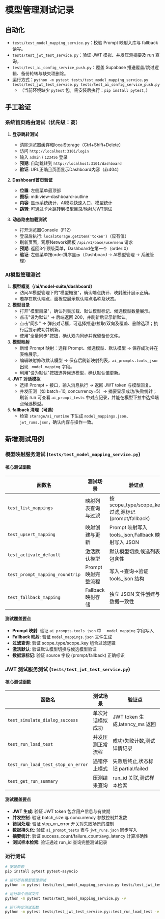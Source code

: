 # 模型管理测试记录

## 自动化
- `tests/test_model_mapping_service.py`：校验 Prompt 映射入库与 fallback 读写。
- `tests/test_jwt_test_service.py`：验证 JWT 模拟、并发压测摘要及 run 查询。
- `tests/test_ai_config_service_push.py`：覆盖 Supabase 推送覆盖/跳过逻辑、备份轮转与缺失项删除。
- 运行方式：`python -m pytest tests/test_model_mapping_service.py tests/test_jwt_test_service.py tests/test_ai_config_service_push.py`
  - （当前环境缺少 `pytest` 包，需安装后执行：`pip install pytest`。）

## 手工验证

### 系统首页路由测试（优先级：高）
1. **登录跳转测试**
   - 清除浏览器缓存和localStorage（Ctrl+Shift+Delete）
   - 访问 `http://localhost:3101/login`
   - 输入 `admin` / `123456` 登录
   - **预期**: 自动跳转到 `http://localhost:3101/dashboard`
   - **验证**: URL正确且页面显示Dashboard内容（非404）

2. **Dashboard首页验证**
   - **位置**: 左侧菜单最顶部
   - **图标**: mdi:view-dashboard-outline
   - **内容**: 显示系统统计、AI模块快速入口、模型统计
   - **跳转**: 可通过卡片跳转到模型目录/映射/JWT测试

3. **动态路由加载测试**
   - 打开浏览器Console（F12）
   - 登录后执行: `localStorage.getItem('token')`（应有值）
   - 刷新页面，观察Network面板 `/api/v1/base/usermenu` 请求
   - **预期**: 返回3个顶级菜单，Dashboard在第一个（order:0）
   - **验证**: 左侧菜单按order排序显示（Dashboard → AI模型管理 → 系统管理）

### AI模型管理测试
1. **模型概览（/ai/model-suite/dashboard）**
   - 访问AI模型管理下的"模型概览"，确认端点统计、映射统计展示正确。
   - 若存在默认端点，面板应展示默认端点名称及状态。
2. **模型目录**
   - 打开"模型目录"，确认列表加载、默认模型标记、候选模型数量展示。
   - 点击"设为默认" -> 后端返回 200，并刷新后显示新默认。
   - 点击"同步" -> 弹出对话框，可选择推送/拉取/双向及覆盖、删除选项；执行后提示成功并刷新。
   - 使用"全量同步"按钮，确认双向同步并保留备份文件。
3. **模型映射**
   - 新增 Prompt 映射：选择 Prompt、候选模型、默认模型 -> 保存成功并在表格展示。
   - 编辑映射修改默认模型 -> 保存后刷新映射列表，`ai_prompts.tools_json` 出现 `_model_mapping` 字段。
   - 利用"设为默认"按钮选择候选模型，确认默认值更新。
4. **JWT 对话模拟**
   - 选择 Prompt + 接口，输入消息执行 -> 返回 JWT token 与模型回复。
   - 并发压测（如 batch=10, concurrency=5）-> 摘要显示成功/失败统计；刷新 run 可查看 `ai_prompt_tests` 中对应记录，并能在模型下拉中选择端点候选模型。
5. **fallback 清理（可选）**
   - 检查 `storage/ai_runtime` 下生成 `model_mappings.json`、`jwt_runs.json`，确认内容与操作一致。

## 新增测试用例

### 模型映射服务测试 (`tests/test_model_mapping_service.py`)

#### 核心测试函数
| 函数名 | 测试场景 | 验证点 |
|--------|----------|--------|
| `test_list_mappings` | 映射列表查询与过滤 | 按 scope_type/scope_key 过滤,源标记(prompt/fallback) |
| `test_upsert_mapping` | 映射创建与更新 | Prompt 映射写入 tools_json,Fallback 映射写入 JSON |
| `test_activate_default` | 激活默认模型 | 默认模型切换,候选列表包含性 |
| `test_prompt_mapping_roundtrip` | Prompt 映射完整流程 | 写入→查询→验证 tools_json 结构 |
| `test_fallback_mapping` | Fallback 映射存储 | 独立 JSON 文件创建与数据一致性 |

#### 测试覆盖要点
- **Prompt 映射**: 验证 `ai_prompts.tools_json` 中 `__model_mapping` 字段写入
- **Fallback 映射**: 验证 `model_mappings.json` 文件生成
- **过滤查询**: 验证 scope_type/scope_key 组合过滤逻辑
- **激活默认**: 验证默认模型切换与候选模型验证
- **数据源标记**: 验证 source 字段 (prompt/fallback) 正确标识

### JWT 测试服务测试 (`tests/test_jwt_test_service.py`)

#### 核心测试函数
| 函数名 | 测试场景 | 验证点 |
|--------|----------|--------|
| `test_simulate_dialog_success` | 单次对话模拟成功 | JWT token 生成,latency_ms 返回 |
| `test_run_load_test` | 并发压测正常流程 | 成功/失败计数,测试详情记录 |
| `test_run_load_test_stop_on_error` | 遇错停止模式 | 失败后终止,状态标记 partial/failed |
| `test_get_run_summary` | 压测结果查询 | run_id 关联,测试样本检索 |

#### 测试覆盖要点
- **JWT 生成**: 验证 JWT token 包含用户信息与有效期
- **并发控制**: 验证 batch_size 与 concurrency 参数控制并发数
- **错误处理**: 验证 stop_on_error 开关对失败场景的控制
- **数据持久化**: 验证 `ai_prompt_tests` 表与 `jwt_runs.json` 同步写入
- **摘要统计**: 验证 success_count/failure_count/avg_latency 计算准确性
- **测试样本检索**: 验证通过 run_id 查询完整测试记录

### 运行测试
```bash
# 安装依赖
pip install pytest pytest-asyncio

# 运行所有模型管理测试
python -m pytest tests/test_model_mapping_service.py tests/test_jwt_test_service.py tests/test_ai_config_service_push.py -v

# 运行单个测试文件
python -m pytest tests/test_model_mapping_service.py -v

# 运行特定测试函数
python -m pytest tests/test_jwt_test_service.py::test_run_load_test -v
```
